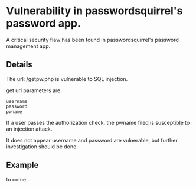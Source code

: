 # Vulnerability in passwordsquirrel's password app.

A critical security flaw has been found in passwordsquirrel's password management app.

## Details

The url: /getpw.php is vulnerable to SQL injection.

get url parameters are:
```
username
password
pwname
```

If a user passes the authorization check, the pwname filed is susceptible to an injection attack.

It does not appear username and password are vulnerable, but further investigation should be done.


## Example

to come...

